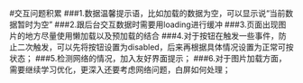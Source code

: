 #交互问题积累
###1.数据温馨提示语，比如加载的数据为空，可以显示说“当前数据暂时为空”
###2.跟后台交互数据时需要用loading进行缓冲
###3.页面出现图片的地方尽量使用懒加载以及预加载的结合
###4.对于按钮在触发一些事件，防止二次触发，可以先将按钮设置为disabled，后来再根据具体情况设置为正常可按状态；
###5.检测网络的情况，加入友好界面提示；
###6.对于图片加载方面，需要继续学习优化，更深入还要考虑网络问题，白屏如何处理；
